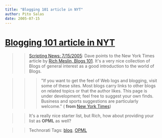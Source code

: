 ```yaml
---
title: "Blogging 101 article in NYT"
author: Pito Salas
date: 2005-07-15
---
```

# [Blogging 101 article in NYT](None)



>>

>> [Scripting News:
7/15/2005](<http://archive.scripting.com/2005/07/15#When:9:36:10AM>): Dave
points to the New York Times article by [Rich Meslin, Blogs
101](<http://www.nytimes.com/ref/technology/blogs_101.html>). It's a very nice
collection of Blogs of general interest as a good introduction to the world of
Blogs.

>>

>>> "If you want to get the feel of Web logs and blogging, visit some of these
sites. Most blogs carry links to other blogs on related topics or that the
author likes. This page is under development; feel free to suggest your own
finds. Business and sports suggestions are particularly welcome." ( **from**
[New York Times](<http://www.nytimes.com/ref/technology/blogs_101.html>))

>>

>> It's a really nice starter list, but Rich, how about providing your list as
**OPML** as well?

>>

>> Technorati Tags: [blog](<http://technorati.com/tag/blog>),
[OPML](<http://technorati.com/tag/OPML>)


